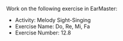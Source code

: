 Work on the following exercise in EarMaster:
- Activity: Melody Sight-Singing
- Exercise Name: Do, Re, Mi, Fa
- Exercise Number: 12.8
